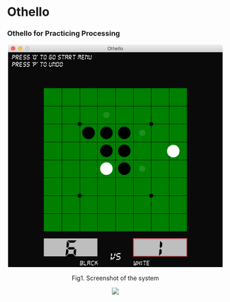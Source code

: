 # Othello
<h3>Othello for Practicing Processing</h3>


<div align = "center">
<img src="https://github.com/nshhhin/Images/blob/master/othello.png" width = "500px" height = "auto">
<p>Fig1. Screenshot of the system </p>
<img src="https://github.com/nshhhin/Images/blob/master/othello_demo.gif" width = "500px" height = "auto">
</div>


